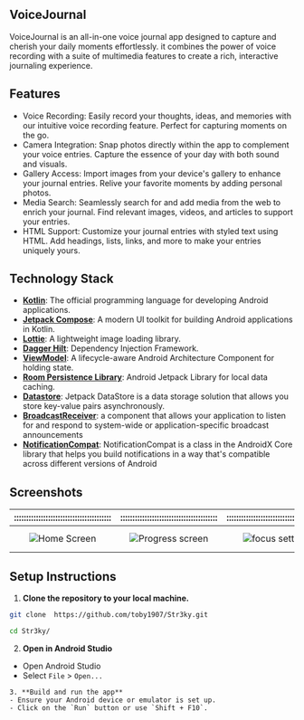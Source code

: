 ## VoiceJournal
VoiceJournal is an all-in-one voice journal app designed to capture and cherish your daily moments effortlessly. it combines the power of voice recording with a suite of multimedia features to create a rich, interactive journaling experience.
## Features
- Voice Recording: Easily record your thoughts, ideas, and memories with our intuitive voice recording feature. Perfect for capturing moments on the go.
- Camera Integration: Snap photos directly within the app to complement your voice entries. Capture the essence of your day with both sound and visuals.
- Gallery Access: Import images from your device's gallery to enhance your journal entries. Relive your favorite moments by adding personal photos.
- Media Search: Seamlessly search for and add media from the web to enrich your journal. Find relevant images, videos, and articles to support your entries.
- HTML Support: Customize your journal entries with styled text using HTML. Add headings, lists, links, and more to make your entries uniquely yours.


## Technology Stack
- **[Kotlin](https://kotlinlang.org/)**: The official programming language for developing Android applications.
- **[Jetpack Compose](https://developer.android.com/develop/ui/compose)**: A modern UI toolkit for building Android applications in Kotlin.
- **[Lottie](https://github.com/LottieFiles/dotlottie-android)**: A lightweight image loading library.
- **[Dagger Hilt](https://dagger.dev/hilt/)**: Dependency Injection Framework.
- **[ViewModel](https://developer.android.com/topic/libraries/architecture/viewmodel)**: A lifecycle-aware Android Architecture Component for holding state.
- **[Room Persistence Library](https://developer.android.com/training/data-storage/room)**: Android Jetpack Library for local data caching.
- **[Datastore](https://developer.android.com/topic/libraries/architecture/datastore)**: Jetpack DataStore is a data storage solution that allows you store key-value pairs asynchronously.
- **[BroadcastReceiver](https://developer.android.com/reference/android/content/BroadcastReceiver)**:  a component that allows your application to listen for and respond to system-wide or application-specific broadcast announcements
- **[NotificationCompat](https://developer.android.com/reference/androidx/core/app/NotificationCompat)**: NotificationCompat is a class in the AndroidX Core library that helps you build notifications in a way that's compatible across different versions of Android


## Screenshots
| ::::::::::::::::::::::::::::::::::::::::  |    ::::::::::::::::::::::::::::::::::::::::    |  ::::::::::::::::::::::::::::::::::::::::   |     ::::::::::::::::::::::::::::::::::::::::      |        ::::::::::::::::::::::::::::::::::::::::         |             ::::::::::::::::::::::::::::::::::::::::              |
|:-----------------------------------------:|:----------------------------------------------:|:-------------------------------------------:|:-------------------------------------------------:|:-------------------------------------------------------:|:-----------------------------------------------------------------:|
| ![Home Screen](./screenshots/home2.1.jpg) | ![Progress screen](./screenshots/progress.jpg) | ![focus setting](./screenshots/setting.jpg) | ![focus session](./screenshots/focus_session.jpg) | ![Complete Screen](./screenshots/completion_screen.jpg) | ![Congratulation Screen](./screenshots/congratulation_screen.jpg) |

## Setup Instructions

1. **Clone the repository to your local machine.**
```bash
git clone  https://github.com/toby1907/Str3ky.git

cd Str3ky/
```
2. **Open in Android Studio**
- Open Android Studio
- Select `File` > `Open...`
```
3. **Build and run the app**
- Ensure your Android device or emulator is set up.
- Click on the `Run` button or use `Shift + F10`.



